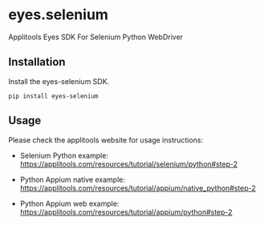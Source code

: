 eyes.selenium
=============

Applitools Eyes SDK For Selenium Python WebDriver

## Installation

Install the eyes-selenium SDK.
    
    pip install eyes-selenium
    
## Usage

Please check the applitools website for usage instructions:

- Selenium Python example: https://applitools.com/resources/tutorial/selenium/python#step-2

- Python Appium native example: https://applitools.com/resources/tutorial/appium/native_python#step-2

- Python Appium web example: https://applitools.com/resources/tutorial/appium/python#step-2
